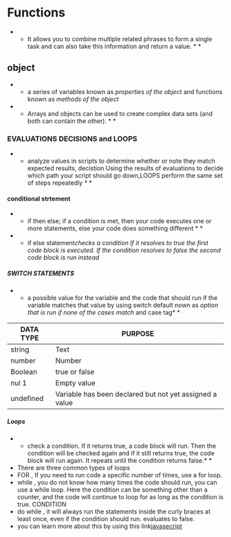# Functions
* * It allows you to combine multiple related phrases to form a single task and can also take this information and return a value. * *


## object
* * a series of variables known as *properties of the 
object* and functions known as *methods of the object*


* * Arrays and objects can be used to create complex data 
sets (and both can contain the other). * *


### EVALUATIONS DECISIONS and LOOPS
* * analyze values in  scripts to determine whether or note they match expected results, decistion Using the results of 
evaluations to decide which path your script should go down,LOOPS perform the same 
set of steps repeatedly * *


#### conditional strtement
* *   if then else; if a condition is met, then your code executes one or more statements, else your code does something different * *
* *  if else statement*checks a condition If it resolves to true the first code block is executed. If the condition resolves to false the second code block is run instead*


##### SWITCH STATEMENTS
* * a possible value for the variable and the code that should run if the variable matches that value by using switch  default nown as *option that is run if none of the cases match* and case  tag* *



|  DATA TYPE     |   PURPOSE                                               | 
| --------       | ----------                                              | 
|string          |  Text                                                   |
|number          | Number                                                  |
|Boolean         | true or false                                           | 
|nul 1           |Empty value                                              |
|undefined       | Variable has been declared but not yet assigned a value |



##### Loops
* *  check a condition. If it returns true, a code block will run. Then the condition will be checked again and if it still returns true, the code block will run again. It repeats until the condition returns false.* * 
* There are three common types of loops
* FOR , If you need to run code a specific number of times, use a for loop. 
* while ,  you do not know how many times the code should run, you can use a while loop. Here the condition can be something other than a counter, and the code will continue to loop for as long as the condition is true. CONDITION
* do while , it will always run the statements inside the curly braces at least once, even if the condition should run. evaluates to false.
* you can learn more about this by using this link[javasecript](https://slack-files.com/files-pri-safe/TNGRRLUMA-F01RNH3D30A/javascript_and_jquery_interactive_jon_du.pdf?c=1616053776-6bce571aa47a2cfa)

